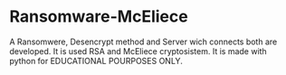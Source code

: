 # Ransomware-McEliece
A Ransomwere, Desencrypt method and Server wich connects both are developed. It is used RSA and McEliece cryptosistem. It is made with python for EDUCATIONAL POURPOSES ONLY. 
